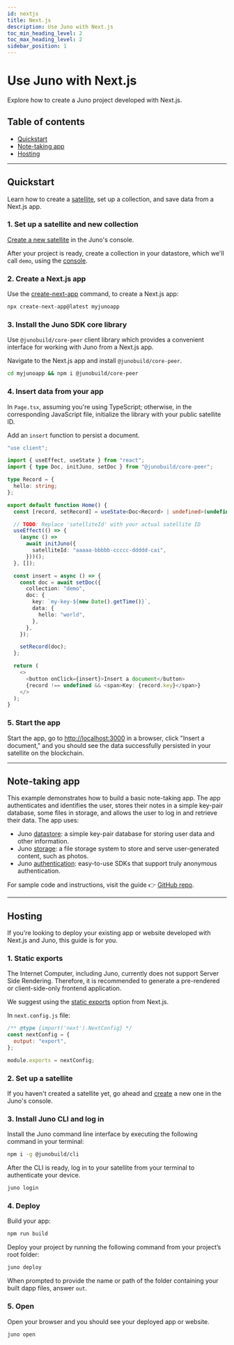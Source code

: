 ```yaml
---
id: nextjs
title: Next.js
description: Use Juno with Next.js
toc_min_heading_level: 2
toc_max_heading_level: 2
sidebar_position: 1
---
```


# Use Juno with Next.js

Explore how to create a Juno project developed with Next.js.

## Table of contents

- [Quickstart](#quickstart)
- [Note-taking app](#note-taking-app)
- [Hosting](#hosting)

---

## Quickstart

Learn how to create a [satellite], set up a collection, and save data from a Next.js app.

### 1. Set up a satellite and new collection

[Create a new satellite](../add-juno-to-an-app/create-a-satellite.md) in the Juno's console.

After your project is ready, create a collection in your datastore, which we'll call `demo`, using the [console](https://console.juno.build).

### 2. Create a Next.js app

Use the [create-next-app](https://nextjs.org/docs/pages/api-reference/create-next-app) command, to create a Next.js app:

```bash
npx create-next-app@latest myjunoapp
```

### 3. Install the Juno SDK core library

Use `@junobuild/core-peer` client library which provides a convenient interface for working with Juno from a Next.js app.

Navigate to the Next.js app and install `@junobuild/core-peer`.

```bash
cd myjunoapp && npm i @junobuild/core-peer
```

### 4. Insert data from your app

In `Page.tsx`, assuming you're using TypeScript; otherwise, in the corresponding JavaScript file, initialize the library with your public satellite ID.

Add an `insert` function to persist a document.

```typescript title="Page.tsx"
"use client";

import { useEffect, useState } from "react";
import { type Doc, initJuno, setDoc } from "@junobuild/core-peer";

type Record = {
  hello: string;
};

export default function Home() {
  const [record, setRecord] = useState<Doc<Record> | undefined>(undefined);

  // TODO: Replace 'satelliteId' with your actual satellite ID
  useEffect(() => {
    (async () =>
      await initJuno({
        satelliteId: "aaaaa-bbbbb-ccccc-ddddd-cai",
      }))();
  }, []);

  const insert = async () => {
    const doc = await setDoc({
      collection: "demo",
      doc: {
        key: `my-key-${new Date().getTime()}`,
        data: {
          hello: "world",
        },
      },
    });

    setRecord(doc);
  };

  return (
    <>
      <button onClick={insert}>Insert a document</button>
      {record !== undefined && <span>Key: {record.key}</span>}
    </>
  );
}
```

### 5. Start the app

Start the app, go to [http://localhost:3000](http://localhost:3000) in a browser, click "Insert a document," and you should see the data successfully persisted in your satellite on the blockchain.

---

## Note-taking app

This example demonstrates how to build a basic note-taking app. The app authenticates and identifies the user, stores their notes in a simple key-pair database, some files in storage, and allows the user to log in and retrieve their data. The app uses:

- Juno [datastore](../build/datastore.md): a simple key-pair database for storing user data and other information.
- Juno [storage](../build/storage.md): a file storage system to store and serve user-generated content, such as photos.
- Juno [authentication](../build/authentication.md): easy-to-use SDKs that support truly anonymous authentication.

For sample code and instructions, visit the guide 👉 [GitHub repo](https://github.com/junobuild/examples/tree/main/next/diary).

---

## Hosting

If you're looking to deploy your existing app or website developed with Next.js and Juno, this guide is for you.

### 1. Static exports

The Internet Computer, including Juno, currently does not support Server Side Rendering. Therefore, it is recommended to generate a pre-rendered or client-side-only frontend application.

We suggest using the [static exports](https://nextjs.org/docs/pages/building-your-application/deploying/static-exports) option from Next.js.

In `next.config.js` file:

```javascript title="next.config.js"
/** @type {import('next').NextConfig} */
const nextConfig = {
  output: "export",
};

module.exports = nextConfig;
```

### 2. Set up a satellite

If you haven't created a satellite yet, go ahead and [create](../add-juno-to-an-app/create-a-satellite.md) a new one in the Juno's console.

### 3. Install Juno CLI and log in

Install the Juno command line interface by executing the following command in your terminal:

```bash
npm i -g @junobuild/cli
```

After the CLI is ready, log in to your satellite from your terminal to authenticate your device.

```bash
juno login
```

### 4. Deploy

Build your app:

```bash
npm run build
```

Deploy your project by running the following command from your project’s root folder:

```bash
juno deploy
```

When prompted to provide the name or path of the folder containing your built dapp files, answer `out`.

### 5. Open

Open your browser and you should see your deployed app or website.

```bash
juno open
```

[satellite]: ../terminology.md#satellite
